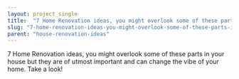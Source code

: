 ```yaml
---
layout: project_single
title:  "7 Home Renovation ideas, you might overlook some of these parts in your house but they are of utmost important and can change the vibe of your home. Take a look!"
slug: "7-home-renovation-ideas-you-might-overlook-some-of-these-parts-in-your-house-but-they"
parent: "house-renovation-ideas"
---
```

7 Home Renovation ideas, you might overlook some of these parts in your house but they are of utmost important and can change the vibe of your home. Take a look!